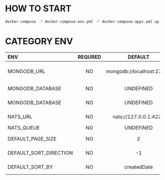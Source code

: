 # HOW TO START
``` bash
docker-compose -f docker-compose-env.yml -f docker-compose-apps.yml up -d
```

# CATEGORY ENV

| ENV              | REQURED |          DEFAULT          | DESCRIPTION                |
| :--------------- | :-----: | :-----------------------: | :------------------------- |
| MONGODB_URL      |   NO    | mongodb://localhost:27017 | MongoDB url for connection |
| MONGODB_DATABASE |   NO    |         UNDEFINED         | MongoDB database           |
| MONGODB_DATABASE |   NO    |         UNDEFINED         | MongoDB database           |
| NATS_URL   |   NO    | nats://127.0.0.1:4222 | NATS url for connection |
| NATS_QUEUE |   NO    |       UNDEFINED       | NATS queue              |
| DEFAULT_PAGE_SIZE |   NO    |       2       | default page size              |
| DEFAULT_SORT_DIRECTION |   NO    |       -1       | default sort direction              |
| DEFAULT_SORT_BY |   NO    |       createdDate       | default sort by              |



